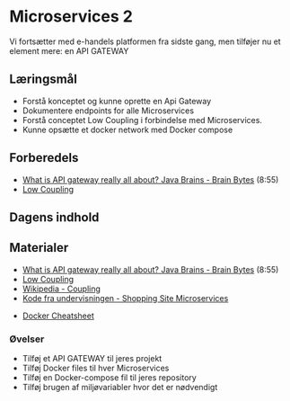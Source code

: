 # Microservices 2
Vi fortsætter med e-handels platformen fra sidste gang, men tilføjer nu et element mere: en API GATEWAY

## Læringsmål
* Forstå konceptet og kunne oprette en Api Gateway
* Dokumentere endpoints for alle Microservices
* Forstå conceptet Low Coupling i forbindelse med Microservices.
* Kunne opsætte et docker network med Docker compose

## Forberedels
* [What is API gateway really all about? Java Brains - Brain Bytes](https://www.youtube.com/watch?v=1vjOv_f9L8I) (8:55)
* [Low Coupling](http://principles-wiki.net/principles:low_coupling)

## Dagens indhold

<!--
Docker network "problemer" kan løses ved at følge denne meget korte vejledning:  
* [Docker Cheatsheet](materialer/docker_cheatsheet.md)
-->
## Materialer
* [What is API gateway really all about? Java Brains - Brain Bytes](https://www.youtube.com/watch?v=1vjOv_f9L8I) (8:55)
* [Low Coupling](http://principles-wiki.net/principles:low_coupling)
* [Wikipedia - Coupling](https://en.wikipedia.org/wiki/Coupling_(computer_programming)) 
* [Kode fra undervisningen - Shopping Site Microservices](https://github.com/ITAKEA/Shopping_Site_Microservices/tree/master)
<!--
* [Product Catalog Service](https://github.com/ITAKEA/product_service)
* [Inventory Service](https://github.com/ITAKEA/inventory_service)
-->
* [Docker Cheatsheet](materialer/docker_cheatsheet.md)


### Øvelser

* Tilføj et API GATEWAY til jeres projekt
* Tilføj Docker files til hver Microservices
* Tilføj en Docker-compose fil til jeres repository
* Tilføj brugen af miljøvariabler hvor det er nødvendigt

